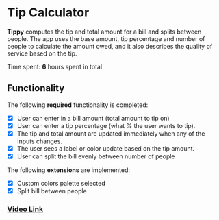 # Tip Calculator


**Tippy** computes the tip and total amount for a bill and splits between people. The app uses the base amount, tip percentage and number of people to calculate the amount owed, and it also describes the quality of service based on the tip.

Time spent: **6** hours spent in total

## Functionality

The following **required** functionality is completed:

* [x] User can enter in a bill amount (total amount to tip on)
* [x] User can enter a tip percentage (what % the user wants to tip).
* [x] The tip and total amount are updated immediately when any of the inputs changes.
* [x] The user sees a label or color update based on the tip amount.
* [x] User can split the bill evenly between number of people

The following **extensions** are implemented:

* [x] Custom colors palette selected
* [x] Split bill between people

### [Video Link](https://www.youtube.com/shorts/oWj5LrPXV9o)